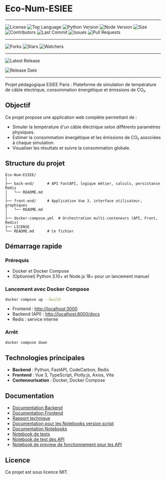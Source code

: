 # Eco-Num-ESIEE

---

![License](https://img.shields.io/github/license/Redstoneur/Eco-Num-ESIEE)
![Top Language](https://img.shields.io/github/languages/top/Redstoneur/Eco-Num-ESIEE)
![Python Version](https://img.shields.io/badge/python-3.10+-blue)
![Node Version](https://img.shields.io/badge/Node-22+-green)
![Size](https://img.shields.io/github/repo-size/Redstoneur/Eco-Num-ESIEE)
![Contributors](https://img.shields.io/github/contributors/Redstoneur/Eco-Num-ESIEE)
![Last Commit](https://img.shields.io/github/last-commit/Redstoneur/Eco-Num-ESIEE)
![Issues](https://img.shields.io/github/issues/Redstoneur/Eco-Num-ESIEE)
![Pull Requests](https://img.shields.io/github/issues-pr/Redstoneur/Eco-Num-ESIEE)

---

![Forks](https://img.shields.io/github/forks/Redstoneur/Eco-Num-ESIEE)
![Stars](https://img.shields.io/github/stars/Redstoneur/Eco-Num-ESIEE)
![Watchers](https://img.shields.io/github/watchers/Redstoneur/Eco-Num-ESIEE)

---

![Latest Release](https://img.shields.io/github/v/release/Redstoneur/Eco-Num-ESIEE)

![Release Date](https://img.shields.io/github/release-date/Redstoneur/Eco-Num-ESIEE)

---

Projet pédagogique ESIEE Paris : Plateforme de simulation de température de câble électrique, consommation énergétique
et émissions de CO₂.

## Objectif

Ce projet propose une application web complète permettant de :

- Simuler la température d'un câble électrique selon différents paramètres physiques.
- Estimer la consommation énergétique et les émissions de CO₂ associées à chaque simulation.
- Visualiser les résultats et suivre la consommation globale.

## Structure du projet

```
Eco-Num-ESIEE/
│
├── back-end/      # API FastAPI, logique métier, calculs, persistance Redis
│   └── README.md
│
├── front-end/     # Application Vue 3, interface utilisateur, graphiques
│   └── README.md
│
├── docker-compose.yml  # Orchestration multi-conteneurs (API, Front, Redis)
├── LICENSE
└── README.md      # Ce fichier
```

## Démarrage rapide

### Prérequis

- Docker et Docker Compose
- (Optionnel) Python 3.10+ et Node.js 18+ pour un lancement manuel

### Lancement avec Docker Compose

```bash
docker compose up --build
```

- Frontend : [http://localhost:3000](http://localhost:3000)
- Backend (API) : [http://localhost:8000/docs](http://localhost:8000/docs)
- Redis : service interne

### Arrêt

```bash
docker compose down
```

## Technologies principales

- **Backend** : Python, FastAPI, CodeCarbon, Redis
- **Frontend** : Vue 3, TypeScript, Plotly.js, Axios, Vite
- **Conteneurisation** : Docker, Docker Compose

## Documentation

- [Documentation Backend](./back-end/README.md)
- [Documentation Frontend](./front-end/README.md)
- [Rapport technique](docs/Rapport.md)
- [Documentation pour les Notebooks version script](./back-end/scripts/README.md)
- [Documentation Notebooks](notebooks/README.md)
- [Notebook de tests](notebooks/tests_simulation.ipynb)
- [Notebook de test des API](notebooks/api_tests.ipynb)
- [Notebook de preview de fonctionnement pour les API](notebooks/simulation_preview.ipynb)

## Licence

Ce projet est sous licence MIT.
